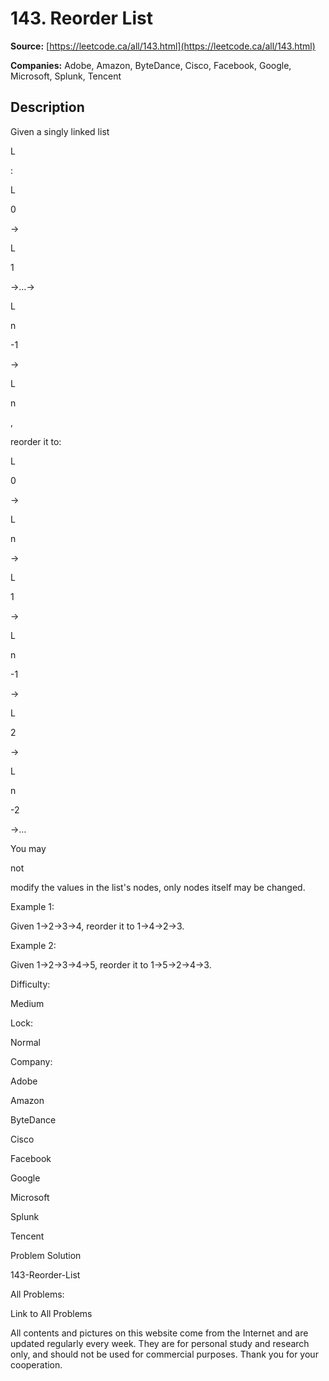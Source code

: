 # 143. Reorder List

**Source:** [https://leetcode.ca/all/143.html](https://leetcode.ca/all/143.html)

**Companies:** Adobe, Amazon, ByteDance, Cisco, Facebook, Google, Microsoft, Splunk, Tencent

## Description

Given a singly linked list

L

:

L

0

→

L

1

→…→

L

n

-1

→

L

n

,

reorder it to:

L

0

→

L

n

→

L

1

→

L

n

-1

→

L

2

→

L

n

-2

→…

You may

not

modify the values in the list's nodes, only nodes itself may
        be changed.

Example 1:

Given 1->2->3->4, reorder it to 1->4->2->3.

Example 2:

Given 1->2->3->4->5, reorder it to 1->5->2->4->3.

Difficulty:

Medium

Lock:

Normal

Company:

Adobe

Amazon

ByteDance

Cisco

Facebook

Google

Microsoft

Splunk

Tencent

Problem Solution

143-Reorder-List

All Problems:

Link to All Problems

All contents and pictures on this website come from the Internet and are updated regularly every week. They are for personal study and research only, and should not be used for commercial purposes. Thank you for your cooperation.

